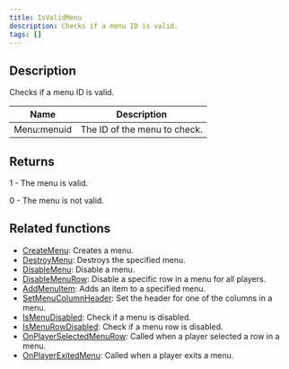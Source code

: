 ```yaml
---
title: IsValidMenu
description: Checks if a menu ID is valid.
tags: []
---
```


## Description

Checks if a menu ID is valid.

| Name   | Description                  |
| ------ | ---------------------------- |
| Menu:menuid | The ID of the menu to check. |

## Returns

1 - The menu is valid.

0 - The menu is not valid.

## Related functions

- [CreateMenu](CreateMenu): Creates a menu.
- [DestroyMenu](DestroyMenu): Destroys the specified menu.
- [DisableMenu](DisableMenu): Disable a menu.
- [DisableMenuRow](DisableMenuRow): Disable a specific row in a menu for all players.
- [AddMenuItem](AddMenuItem): Adds an item to a specified menu.
- [SetMenuColumnHeader](SetMenuColumnHeader): Set the header for one of the columns in a menu.
- [IsMenuDisabled](IsMenuDisabled): Check if a menu is disabled.
- [IsMenuRowDisabled](IsMenuRowDisabled): Check if a menu row is disabled.
- [OnPlayerSelectedMenuRow](../callbacks/OnPlayerSelectedMenuRow): Called when a player selected a row in a menu.
- [OnPlayerExitedMenu](../callbacks/OnPlayerExitedMenu): Called when a player exits a menu.
